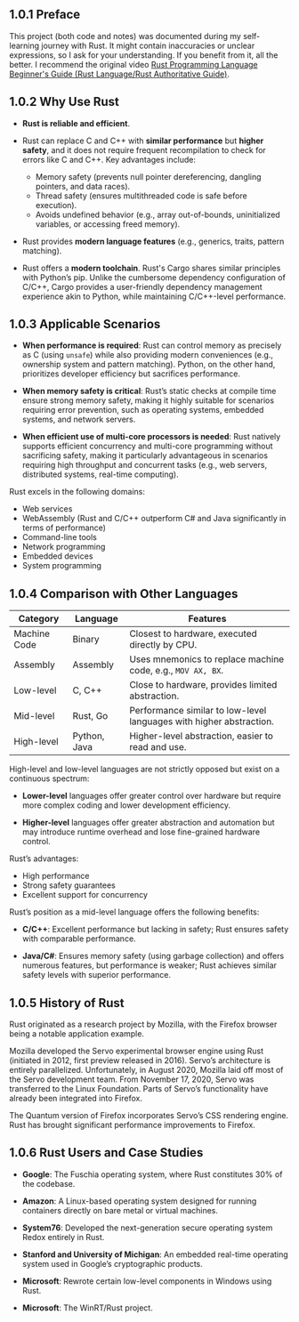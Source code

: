 ## 1.0.1 Preface

This project (both code and notes) was documented during my self-learning journey with Rust. It might contain inaccuracies or unclear expressions, so I ask for your understanding. If you benefit from it, all the better. I recommend the original video [Rust Programming Language Beginner's Guide (Rust Language/Rust Authoritative Guide)](https://www.bilibili.com/video/BV1hp4y1k7SV?vd_source=5ab512bb403a3f1f9942cff55a00d327).

## 1.0.2 Why Use Rust

- **Rust is reliable and efficient**.

- Rust can replace C and C++ with **similar performance** but **higher safety**, and it does not require frequent recompilation to check for errors like C and C++. Key advantages include:
    - Memory safety (prevents null pointer dereferencing, dangling pointers, and data races).
    - Thread safety (ensures multithreaded code is safe before execution).
    - Avoids undefined behavior (e.g., array out-of-bounds, uninitialized variables, or accessing freed memory).

- Rust provides **modern language features** (e.g., generics, traits, pattern matching).

- Rust offers a **modern toolchain**. Rust's Cargo shares similar principles with Python’s pip. Unlike the cumbersome dependency configuration of C/C++, Cargo provides a user-friendly dependency management experience akin to Python, while maintaining C/C++-level performance.

## 1.0.3 Applicable Scenarios

- **When performance is required**: Rust can control memory as precisely as C (using `unsafe`) while also providing modern conveniences (e.g., ownership system and pattern matching). Python, on the other hand, prioritizes developer efficiency but sacrifices performance.

- **When memory safety is critical**: Rust’s static checks at compile time ensure strong memory safety, making it highly suitable for scenarios requiring error prevention, such as operating systems, embedded systems, and network servers.

- **When efficient use of multi-core processors is needed**: Rust natively supports efficient concurrency and multi-core programming without sacrificing safety, making it particularly advantageous in scenarios requiring high throughput and concurrent tasks (e.g., web servers, distributed systems, real-time computing).

Rust excels in the following domains:

- Web services
- WebAssembly (Rust and C/C++ outperform C# and Java significantly in terms of performance)
- Command-line tools
- Network programming
- Embedded devices
- System programming

## 1.0.4 Comparison with Other Languages

|Category|Language|Features|
|---|---|---|
|Machine Code|Binary|Closest to hardware, executed directly by CPU.|
|Assembly|Assembly|Uses mnemonics to replace machine code, e.g., `MOV AX, BX`.|
|Low-level|C, C++|Close to hardware, provides limited abstraction.|
|Mid-level|Rust, Go|Performance similar to low-level languages with higher abstraction.|
|High-level|Python, Java|Higher-level abstraction, easier to read and use.|

High-level and low-level languages are not strictly opposed but exist on a continuous spectrum:

- **Lower-level** languages offer greater control over hardware but require more complex coding and lower development efficiency.

- **Higher-level** languages offer greater abstraction and automation but may introduce runtime overhead and lose fine-grained hardware control.

Rust’s advantages:

- High performance
- Strong safety guarantees
- Excellent support for concurrency

Rust’s position as a mid-level language offers the following benefits:

- **C/C++**: Excellent performance but lacking in safety; Rust ensures safety with comparable performance.

- **Java/C#**: Ensures memory safety (using garbage collection) and offers numerous features, but performance is weaker; Rust achieves similar safety levels with superior performance.

## 1.0.5 History of Rust

Rust originated as a research project by Mozilla, with the Firefox browser being a notable application example.

Mozilla developed the Servo experimental browser engine using Rust (initiated in 2012, first preview released in 2016). Servo’s architecture is entirely parallelized. Unfortunately, in August 2020, Mozilla laid off most of the Servo development team. From November 17, 2020, Servo was transferred to the Linux Foundation. Parts of Servo’s functionality have already been integrated into Firefox.

The Quantum version of Firefox incorporates Servo’s CSS rendering engine. Rust has brought significant performance improvements to Firefox.

## 1.0.6 Rust Users and Case Studies

- **Google**: The Fuschia operating system, where Rust constitutes 30% of the codebase.

- **Amazon**: A Linux-based operating system designed for running containers directly on bare metal or virtual machines.

- **System76**: Developed the next-generation secure operating system Redox entirely in Rust.

- **Stanford and University of Michigan**: An embedded real-time operating system used in Google’s cryptographic products.

- **Microsoft**: Rewrote certain low-level components in Windows using Rust.

- **Microsoft**: The WinRT/Rust project.
